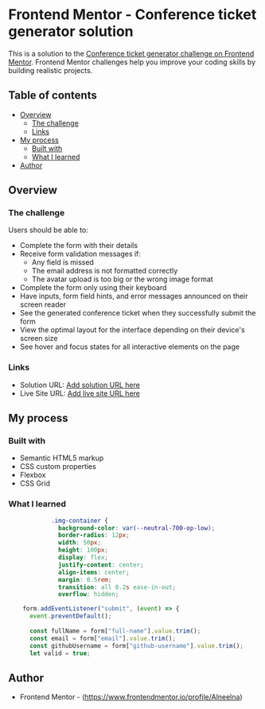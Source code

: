 # Frontend Mentor - Conference ticket generator solution

This is a solution to the [Conference ticket generator challenge on Frontend Mentor](https://www.frontendmentor.io/challenges/conference-ticket-generator-oq5gFIU12w). Frontend Mentor challenges help you improve your coding skills by building realistic projects. 

## Table of contents

- [Overview](#overview)
  - [The challenge](#the-challenge)
  - [Links](#links)
- [My process](#my-process)
  - [Built with](#built-with)
  - [What I learned](#what-i-learned)
- [Author](#author)

## Overview

### The challenge

Users should be able to:

- Complete the form with their details
- Receive form validation messages if:
  - Any field is missed
  - The email address is not formatted correctly
  - The avatar upload is too big or the wrong image format
- Complete the form only using their keyboard
- Have inputs, form field hints, and error messages announced on their screen reader
- See the generated conference ticket when they successfully submit the form
- View the optimal layout for the interface depending on their device's screen size
- See hover and focus states for all interactive elements on the page


### Links

- Solution URL: [Add solution URL here](https://your-solution-url.com)
- Live Site URL: [Add live site URL here](https://your-live-site-url.com)

## My process

### Built with

- Semantic HTML5 markup
- CSS custom properties
- Flexbox
- CSS Grid

### What I learned

```css
            .img-container {
              background-color: var(--neutral-700-op-low);
              border-radius: 12px;
              width: 50px;
              height: 100px;
              display: flex;
              justify-content: center;
              align-items: center;
              margin: 0.5rem;
              transition: all 0.2s ease-in-out;
              overflow: hidden;
```
```js
    form.addEventListener("submit", (event) => {
      event.preventDefault();
  
      const fullName = form["full-name"].value.trim();
      const email = form["email"].value.trim();
      const githubUsername = form["github-username"].value.trim();
      let valid = true;
```

## Author

- Frontend Mentor - (https://www.frontendmentor.io/profile/Alneelna)
